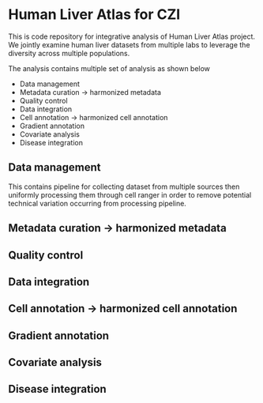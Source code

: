 # Human Liver Atlas for CZI

This is code repository for integrative analysis of Human Liver Atlas project. We jointly examine human liver datasets from multiple labs to leverage the diversity across multiple populations.


The analysis contains multiple set of analysis as shown below
* Data management
* Metadata curation → harmonized metadata
* Quality control
* Data integration
* Cell annotation → harmonized cell annotation
* Gradient annotation
* Covariate analysis
* Disease integration

## Data management
This contains pipeline for collecting dataset from multiple sources then uniformly processing them through cell ranger in order to remove potential technical variation occurring from processing pipeline.

## Metadata curation → harmonized metadata

## Quality control

## Data integration

## Cell annotation → harmonized cell annotation

## Gradient annotation

## Covariate analysis

## Disease integration
